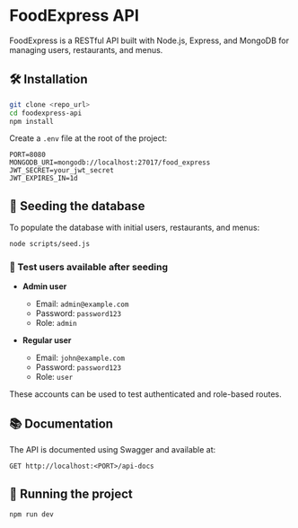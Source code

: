 # FoodExpress API

FoodExpress is a RESTful API built with Node.js, Express, and MongoDB for managing users, restaurants, and menus.

## 🛠️ Installation

```bash
git clone <repo_url>
cd foodexpress-api
npm install
```

Create a `.env` file at the root of the project:

```env
PORT=8080
MONGODB_URI=mongodb://localhost:27017/food_express
JWT_SECRET=your_jwt_secret
JWT_EXPIRES_IN=1d
```

## 🌱 Seeding the database

To populate the database with initial users, restaurants, and menus:

```bash
node scripts/seed.js
```

### 👥 Test users available after seeding

- **Admin user**

  - Email: `admin@example.com`
  - Password: `password123`
  - Role: `admin`

- **Regular user**
  - Email: `john@example.com`
  - Password: `password123`
  - Role: `user`

These accounts can be used to test authenticated and role-based routes.

## 📚 Documentation

The API is documented using Swagger and available at:

```
GET http://localhost:<PORT>/api-docs
```

## 🚀 Running the project

```bash
npm run dev
```
